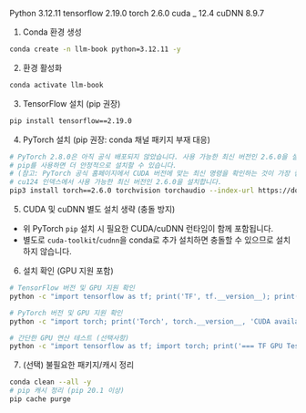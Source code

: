 Python 3.12.11
tensorflow                            2.19.0
torch                                 2.6.0
cuda      _                           12.4
cuDNN                                 8.9.7

1. Conda 환경 생성
```bash
conda create -n llm-book python=3.12.11 -y
```

2. 환경 활성화
```bash
conda activate llm-book
```

3. TensorFlow 설치 (pip 권장)
```bash
pip install tensorflow==2.19.0
```

4. PyTorch 설치 (pip 권장: conda 채널 패키지 부재 대응)
```bash
# PyTorch 2.8.0은 아직 공식 배포되지 않았습니다. 사용 가능한 최신 버전인 2.6.0을 설치합니다.
# pip를 사용하면 더 안정적으로 설치할 수 있습니다.
# (참고: PyTorch 공식 홈페이지에서 CUDA 버전에 맞는 최신 명령을 확인하는 것이 가장 좋습니다.)
# cu124 인덱스에서 사용 가능한 최신 버전인 2.6.0을 설치합니다.
pip3 install torch==2.6.0 torchvision torchaudio --index-url https://download.pytorch.org/whl/cu124
```

5. CUDA 및 cuDNN 별도 설치 생략 (충돌 방지)
- 위 PyTorch `pip` 설치 시 필요한 CUDA/cuDNN 런타임이 함께 포함됩니다.
- 별도로 `cuda-toolkit`/`cudnn`을 conda로 추가 설치하면 충돌할 수 있으므로 설치하지 않습니다.

6. 설치 확인 (GPU 지원 포함)
```bash
# TensorFlow 버전 및 GPU 지원 확인
python -c "import tensorflow as tf; print('TF', tf.__version__); print('Built with CUDA?', tf.test.is_built_with_cuda()); print('GPUs:', tf.config.list_physical_devices('GPU'))"

# PyTorch 버전 및 GPU 지원 확인
python -c "import torch; print('Torch', torch.__version__, 'CUDA available:', torch.cuda.is_available()); print('Device count:', torch.cuda.device_count() if torch.cuda.is_available() else 0)"

# 간단한 GPU 연산 테스트 (선택사항)
python -c "import tensorflow as tf; import torch; print('=== TF GPU Test ==='); print('TF GPU devices:', len(tf.config.list_physical_devices('GPU'))); print('=== PyTorch GPU Test ==='); print('PyTorch GPU:', torch.cuda.get_device_name(0) if torch.cuda.is_available() else 'No GPU')"
```

7. (선택) 불필요한 패키지/캐시 정리
```bash
conda clean --all -y
# pip 캐시 정리 (pip 20.1 이상)
pip cache purge
```



